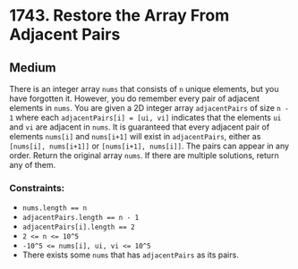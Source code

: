 # 1743. Restore the Array From Adjacent Pairs

## Medium

There is an integer array `nums` that consists of `n` unique elements, but you have forgotten it. However, you do
remember every pair of adjacent elements in `nums`. You are given a 2D integer array `adjacentPairs` of size `n - 1`
where each `adjacentPairs[i] = [ui, vi]` indicates that the elements `ui` and `vi` are adjacent in `nums`. It is
guaranteed that every adjacent pair of elements `nums[i]` and `nums[i+1]` will exist in `adjacentPairs`, either as
`[nums[i], nums[i+1]]` or `[nums[i+1], nums[i]]`. The pairs can appear in any order. Return the original array `nums`.
If there are multiple solutions, return any of them.

### Constraints:

- `nums.length == n`
- `adjacentPairs.length == n - 1`
- `adjacentPairs[i].length == 2`
- `2 <= n <= 10^5`
- `-10^5 <= nums[i], ui, vi <= 10^5`
- There exists some `nums` that has `adjacentPairs` as its pairs.
